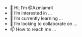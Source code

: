 - 👋 Hi, I’m @Azmiamril
- 👀 I’m interested in ...
- 🌱 I’m currently learning ...
- 💞️ I’m looking to collaborate on ...
- 📫 How to reach me ...

<!---
Azmiamril/Azmiamril is a ✨ special ✨ repository because its `README.md` (this file) appears on your GitHub profile.
You can click the Preview link to take a look at your changes.
--->
